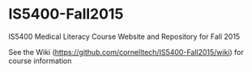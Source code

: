 # IS5400-Fall2015
IS5400 Medical Literacy Course Website and Repository for Fall 2015

See the Wiki (https://github.com/cornelltech/IS5400-Fall2015/wiki) for course information

